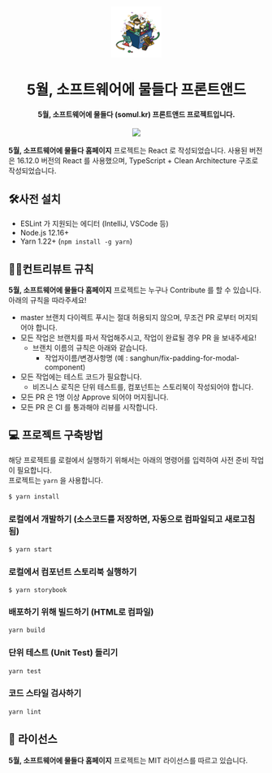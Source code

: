 <p align="center">
  <img src="https://raw.githubusercontent.com/somul-project/somul-system-frontend/master/resources/content-poster.png" width="100" height="100">
</p>

<h1 align="center">5월, 소프트웨어에 물들다 프론트앤드</h1>
<h4 align="center">5월, 소프트웨어에 물들다 (somul.kr) 프론트앤드 프로젝트입니다.</h4>
<p align="center">
  <img src=https://img.shields.io/badge/somul--system--homepage-dev-information.svg?style=flat-square">
</p>
                                                                                                       
**5월, 소프트웨어에 물들다 홈페이지** 프로젝트는 React 로 작성되었습니다.
사용된 버전은 16.12.0 버전의 React 를 사용했으며, TypeScript + Clean Architecture 구조로 작성되었습니다.

## 🛠사전 설치

- ESLint 가 지원되는 에디터 (IntelliJ, VSCode 등)
- Node.js 12.16+
- Yarn 1.22+ (`npm install -g yarn`)

## 👮‍♀️컨트리뷰트 규칙

**5월, 소프트웨어에 물들다 홈페이지** 프로젝트는 누구나 Contribute 를 할 수 있습니다. 아래의 규칙을 따라주세요!

- master 브랜치 다이렉트 푸시는 절대 허용되지 않으며, 무조건 PR 로부터 머지되어야 합니다.
- 모든 작업은 브랜치를 파서 작업해주시고, 작업이 완료될 경우 PR 을 보내주세요!
  - 브랜치 이름의 규칙은 아래와 같습니다.
    - 작업자이름/변경사항명 (예 : sanghun/fix-padding-for-modal-component)
- 모든 작업에는 테스트 코드가 필요합니다.
  - 비즈니스 로직은 단위 테스트를, 컴포넌트는 스토리북이 작성되어야 합니다.
- 모든 PR 은 1명 이상 Approve 되어야 머지됩니다.         
- 모든 PR 은 CI 를 통과해야 리뷰를 시작합니다.

## 💻 프로젝트 구축방법
해당 프로젝트를 로컬에서 실행하기 위해서는 아래의 명령어를 입력하여 사전 준비 작업이 필요합니다.<br>
프로젝트는 `yarn` 을 사용합니다.

```bash
$ yarn install
```

### 로컬에서 개발하기 (소스코드를 저장하면, 자동으로 컴파일되고 새로고침 됨)

```bash
$ yarn start
```

### 로컬에서 컴포넌트 스토리북 실행하기

```
$ yarn storybook
```

### 배포하기 위해 빌드하기 (HTML로 컴파일)

```bash
yarn build
```

### 단위 테스트 (Unit Test) 돌리기

```bash
yarn test
```

### 코드 스타일 검사하기

```bash
yarn lint
```

## 📄 라이선스

**5월, 소프트웨어에 물들다 홈페이지** 프로젝트는 MIT 라이선스를 따르고 있습니다.